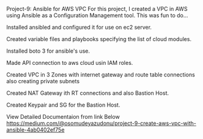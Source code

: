 Project-9: Ansible for AWS VPC
For this project, I created a VPC in AWS using Ansible as a Configuration Management tool.
This was fun to do...

Installed ansibled and configured it for use on ec2 server.

Created variable files and playbooks specifying the list of cloud modules.

Installed boto 3 for ansible's use.

Made API connection to aws cloud usin IAM roles.

Created VPC in 3 Zones with internet gateway and route table connections also creating private subnets

Created NAT Gateway ith RT connections and also Bastion Host.

Created Keypair and SG for the Bastion Host.

View Detailed Documentaion from link Below
https://medium.com/@osomudeyazudonu/project-9-create-aws-vpc-with-ansible-4ab0402ef75e
